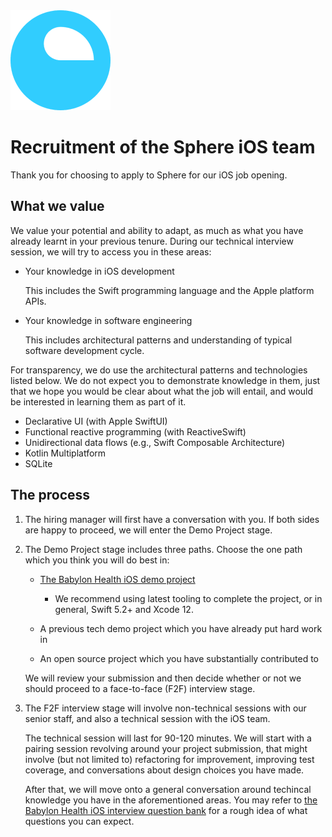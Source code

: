 <img src="./logo.webp">

# Recruitment of the Sphere iOS team

Thank you for choosing to apply to Sphere for our iOS job opening.

## What we value
We value your potential and ability to adapt, as much as what you have already learnt in your previous tenure. During our technical interview session, we will try to access you in these areas:

* Your knowledge in iOS development

  This includes the Swift programming language and the Apple platform APIs.

* Your knowledge in software engineering

  This includes architectural patterns and understanding of typical software development cycle.

For transparency, we do use the architectural patterns and technologies listed below. We do not expect you to demonstrate knowledge in them, just that we hope you would be clear about what the job will entail, and would be interested in learning them as part of it.

* Declarative UI (with Apple SwiftUI)
* Functional reactive programming (with ReactiveSwift)
* Unidirectional data flows (e.g., Swift Composable Architecture)
* Kotlin Multiplatform
* SQLite

## The process

1. The hiring manager will first have a conversation with you. If both sides are happy to proceed, we will enter the Demo Project stage.

2. The Demo Project stage includes three paths. Choose the one path which you think you will do best in:

   * [The Babylon Health iOS demo project](https://github.com/babylonhealth/iOS-Interview-Demo/blob/a782537745dc080eb9583b9f3619b21995861017/demo.md)

      * We recommend using latest tooling to complete the project, or in general, Swift 5.2+ and Xcode 12.

   * A previous tech demo project which you have already put hard work in
   * An open source project which you have substantially contributed to

   We will review your submission and then decide whether or not we should proceed to a face-to-face (F2F) interview stage.

3. The F2F interview stage will involve non-technical sessions with our senior staff, and also a technical session with the iOS team.

   The technical session will last for 90-120 minutes. We will start with a pairing session revolving around your project submission, that might involve (but not limited to) refactoring for improvement, improving test coverage, and conversations about design choices you have made.
   
   After that, we will move onto a general conversation around techincal knowledge you have in the aforementioned areas. You may refer to [the Babylon Health iOS interview question bank](https://github.com/babylonhealth/iOS-Interview-Demo/blob/a782537745dc080eb9583b9f3619b21995861017/questions.md) for a rough idea of what questions you can expect.
